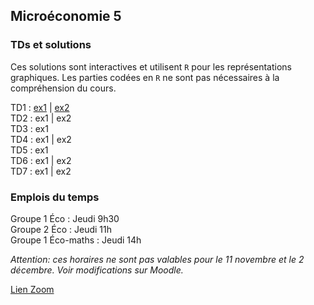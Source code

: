 
## Microéconomie 5

### TDs et solutions

Ces solutions sont interactives et utilisent `R` pour les représentations graphiques.
Les parties codées en `R` ne sont pas nécessaires à la compréhension du cours.

TD1 : [ex1](https://mybinder.org/v2/gh/antoine-jacquet/binder-teaching/473a6ac38d40de8742a3b50dcaf639fcd7bdbf4a?urlpath=lab%2Ftree%2FMicro%C3%A9conomie%205%2Fmicro5-TD1-ex1.ipynb) 
   \| [ex2](https://mybinder.org/v2/gh/antoine-jacquet/binder-teaching/473a6ac38d40de8742a3b50dcaf639fcd7bdbf4a?urlpath=lab%2Ftree%2FMicro%C3%A9conomie%205%2Fmicro5-TD1-ex2.ipynb)  
TD2 : ex1 
   \| ex2  
TD3 : ex1  
TD4 : ex1 
   \| ex2  
TD5 : ex1  
TD6 : ex1
   \| ex2  
TD7 : ex1
   \| ex2  

### Emplois du temps

Groupe 1 Éco : Jeudi 9h30  
Groupe 2 Éco : Jeudi 11h  
Groupe 1 Éco-maths : Jeudi 14h  

*Attention: ces horaires ne sont pas valables pour le 11 novembre et le 2 décembre. Voir modifications sur Moodle.*

[Lien Zoom](https://ut-capitole-fr.zoom.us/j/95728405507?pwd=b0hld29xM3M1TkE1M0dkbGkrZHhMUT09)



